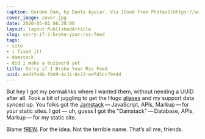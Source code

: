 ```yaml
---
caption: Gordon Dam, by Dante Aguiar. Via [Good Free Photos](https://www.goodfreephotos.com/other-landscapes/gordon-dam-and-beautiful-landscape.jpg.php)
cover_image: cover.jpg
date: 2020-05-01 06:30:00
layout: layout:PublishedArticle
slug: sorry-if-i-broke-your-rss-feed
tags:
- site
- i fixed it!
- damstack
- did i make a buzzword yet
title: Sorry if I Broke Your Rss Feed
uuid: aed3fe46-f809-4c31-8c72-eefd5cc79edd
---
```


But hey I got my permalinks where I wanted them, without needing a UUID
after all. Took a bit of juggling to get the Hugo
[aliases](https://gohugo.io/content-management/urls/#aliases) and my
support data synced up. You folks got the
[Jamstack](https://jamstack.org) — JavaScript, APIs, Markup — for your
static sites. I got — uh, guess I got the "Damstack" — Database, APIs,
Markup — for *my* static site.

Blame
[fREW](https://blog.afoolishmanifesto.com/posts/hugo-unix-vim-integration/#advanced-unix-tools).
For the idea. Not the terrible name. That’s all me, friends.